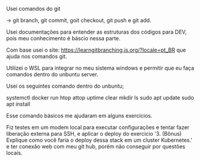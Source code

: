 
Usei comandos do git 

-> git branch, git commit, goit checkout, git push e git add.

Usei documentações para entender as estruturas dos códigos para DEV, pois meu conhecimento é báscio nessa parte. 

Com base usei o site: https://learngitbranching.js.org/?locale=pt_BR que ajuda nos comandos git. 

Utilizei o WSL para integrar no meu sistema windows e permitir que eu faça comandos dentro do unbuntu server. 

Usei os seguintes comando dentro do unbuntu;

systemctl
docker run
htop
attop
uptime
clear
mkdir
ls
sudo apt update
sudo apt install

Esse comando básicos me ajudaram em alguns exercicios.

Fiz testes em um modem local para executar configurações e tentar fazer liberação externa para SSH, e aplicar o deploy do exercicio '3. (Bônus) Explique como você faria o deploy dessa stack em um cluster Kubernetes.' e ter conexão web com meu git hub, porém não conseguir por questões locais. 








